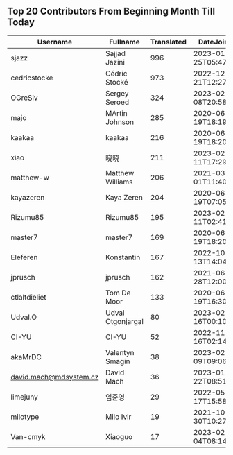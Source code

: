 ## Top 20 Contributors From Beginning Month Till Today ##
|Username|Fullname|Translated|DateJoined|
|--------|--------|----------|----------|
|sjazz|Sajjad Jazini|996|2023-01-25T05:47:07.|
|cedricstocke|Cédric Stocké|973|2022-12-21T12:27:36.|
|OGreSiv|Sergey Seroed|324|2023-02-08T20:58:42.|
|majo|MArtin Johnson|285|2020-06-19T18:19:45Z|
|kaakaa|kaakaa|216|2020-06-19T18:20:26Z|
|xiao|晓晓|211|2023-02-11T17:29:53.|
|matthew-w|Matthew Williams|206|2021-03-01T11:40:28.|
|kayazeren|Kaya Zeren|204|2020-06-19T07:05:24Z|
|Rizumu85|Rizumu85|195|2023-02-11T02:41:32.|
|master7|master7|169|2020-06-19T18:20:39.|
|Eleferen|Konstantin|167|2022-10-13T14:04:24Z|
|jprusch|jprusch|162|2021-06-28T12:00:18.|
|ctlaltdieliet|Tom De Moor|133|2020-06-19T16:30:47Z|
|Udval.O|Udval Otgonjargal|80|2023-02-16T00:10:50.|
|CI-YU|CI-YU|52|2022-11-16T02:14:58.|
|akaMrDC|Valentyn Smagin|38|2023-02-09T09:06:21.|
|david.mach@mdsystem.cz|David Mach|36|2023-01-22T08:51:32.|
|limejuny|임준영|29|2022-05-17T15:58:46.|
|milotype|Milo Ivir|19|2021-10-30T10:27:42.|
|Van-cmyk|Xiaoguo|17|2023-02-04T08:14:04.|
